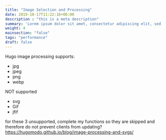 ```yaml
---
title: "Image Selection and Processing"
date: 2019-10-17T11:22:16+06:00
description : "this is a meta description"
summary: 'Lorem ipsum dolor sit amet, consectetur adipiscing elit, sed do eiusmod tempor incididunt ut labore et dolore magna aliqua.'
weight: 4
mainsection: "false"
tags: "performance"
draft: false
---
```


Hugo image processing supports:
- jpg
- jpeg
- png
- webp

NOT supported
- svg
- Gif
- jfif

for these 3 unsupported, complete my functions so they are skipped and therefore do not prevent clients from updating?
https://hugomodo.github.io/blog/image-processing-and-svgs/
